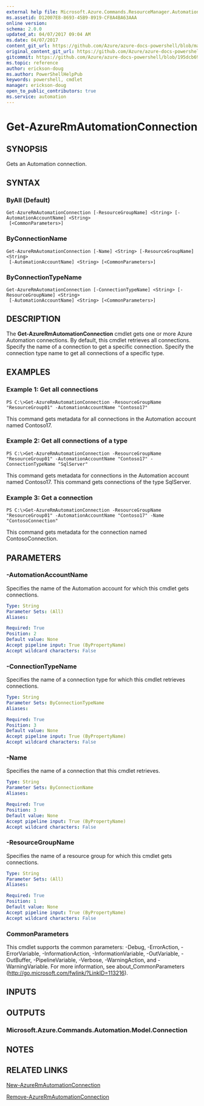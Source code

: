 ```yaml
---
external help file: Microsoft.Azure.Commands.ResourceManager.Automation.dll-Help.xml
ms.assetid: D12007E8-8693-45B9-8919-CF8A4BA63AAA
online version:
schema: 2.0.0
updated_at: 04/07/2017 09:04 AM
ms.date: 04/07/2017
content_git_url: https://github.com/Azure/azure-docs-powershell/blob/master/azureps-cmdlets-docs/ResourceManager/AzureRM.Automation/v2.8.0/Get-AzureRMAutomationConnection.md
original_content_git_url: https://github.com/Azure/azure-docs-powershell/blob/master/azureps-cmdlets-docs/ResourceManager/AzureRM.Automation/v2.8.0/Get-AzureRMAutomationConnection.md
gitcommit: https://github.com/Azure/azure-docs-powershell/blob/195dcb690a30a5f2c0ecd5606483862547ef544a
ms.topic: reference
author: erickson-doug
ms.author: PowerShellHelpPub
keywords: powershell, cmdlet
manager: erickson-doug
open_to_public_contributors: true
ms.service: automation
---
```


# Get-AzureRmAutomationConnection

## SYNOPSIS
Gets an Automation connection.

## SYNTAX

### ByAll (Default)
```
Get-AzureRmAutomationConnection [-ResourceGroupName] <String> [-AutomationAccountName] <String>
 [<CommonParameters>]
```

### ByConnectionName
```
Get-AzureRmAutomationConnection [-Name] <String> [-ResourceGroupName] <String>
 [-AutomationAccountName] <String> [<CommonParameters>]
```

### ByConnectionTypeName
```
Get-AzureRmAutomationConnection [-ConnectionTypeName] <String> [-ResourceGroupName] <String>
 [-AutomationAccountName] <String> [<CommonParameters>]
```

## DESCRIPTION
The **Get-AzureRmAutomationConnection** cmdlet gets one or more Azure Automation connections.
By default, this cmdlet retrieves all connections.
Specify the name of a connection to get a specific connection.
Specify the connection type name to get all connections of a specific type.

## EXAMPLES

### Example 1: Get all connections
```
PS C:\>Get-AzureRmAutomationConnection -ResourceGroupName "ResourceGroup01" -AutomationAccountName "Contoso17"
```

This command gets metadata for all connections in the Automation account named Contoso17.

### Example 2: Get all connections of a type
```
PS C:\>Get-AzureRmAutomationConnection -ResourceGroupName "ResourceGroup01" -AutomationAccountName "Contoso17" -ConnectionTypeName "SqlServer"
```

This command gets metadata for connections in the Automation account named Contoso17.
This command gets connections of the type SqlServer.

### Example 3: Get a connection
```
PS C:\>Get-AzureRmAutomationConnection -ResourceGroupName "ResourceGroup01" -AutomationAccountName "Contoso17" -Name "ContosoConnection"
```

This command gets metadata for the connection named ContosoConnection.

## PARAMETERS

### -AutomationAccountName
Specifies the name of the Automation account for which this cmdlet gets connections.

```yaml
Type: String
Parameter Sets: (All)
Aliases: 

Required: True
Position: 2
Default value: None
Accept pipeline input: True (ByPropertyName)
Accept wildcard characters: False
```

### -ConnectionTypeName
Specifies the name of a connection type for which this cmdlet retrieves connections.

```yaml
Type: String
Parameter Sets: ByConnectionTypeName
Aliases: 

Required: True
Position: 3
Default value: None
Accept pipeline input: True (ByPropertyName)
Accept wildcard characters: False
```

### -Name
Specifies the name of a connection that this cmdlet retrieves.

```yaml
Type: String
Parameter Sets: ByConnectionName
Aliases: 

Required: True
Position: 3
Default value: None
Accept pipeline input: True (ByPropertyName)
Accept wildcard characters: False
```

### -ResourceGroupName
Specifies the name of a resource group for which this cmdlet gets connections.

```yaml
Type: String
Parameter Sets: (All)
Aliases: 

Required: True
Position: 1
Default value: None
Accept pipeline input: True (ByPropertyName)
Accept wildcard characters: False
```

### CommonParameters
This cmdlet supports the common parameters: -Debug, -ErrorAction, -ErrorVariable, -InformationAction, -InformationVariable, -OutVariable, -OutBuffer, -PipelineVariable, -Verbose, -WarningAction, and -WarningVariable. For more information, see about_CommonParameters (http://go.microsoft.com/fwlink/?LinkID=113216).

## INPUTS

## OUTPUTS

### Microsoft.Azure.Commands.Automation.Model.Connection

## NOTES

## RELATED LINKS

[New-AzureRmAutomationConnection](./New-AzureRMAutomationConnection.md)

[Remove-AzureRmAutomationConnection](./Remove-AzureRMAutomationConnection.md)


